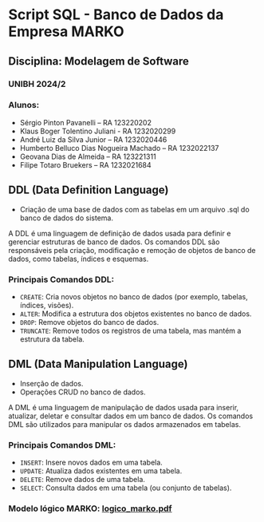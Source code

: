 # Script SQL - Banco de Dados da Empresa MARKO

## Disciplina: Modelagem de Software
### UNIBH 2024/2

### Alunos:

- Sérgio Pinton Pavanelli – RA 123220202
- Klaus Boger Tolentino Juliani - RA 1232020299
- André Luiz da Silva Junior – RA 1232020446
- Humberto Belluco Dias Nogueira Machado – RA 1232022137
- Geovana Dias de Almeida – RA 123221311
- Filipe Totaro Bruekers – RA 1232021684

## DDL (Data Definition Language)

- Criação de uma base de dados com as tabelas em um arquivo .sql do banco de dados do sistema.

A DDL é uma linguagem de definição de dados usada para definir e gerenciar estruturas de banco de dados. Os comandos DDL são responsáveis pela criação, modificação e remoção de objetos de banco de dados, como tabelas, índices e esquemas.

### Principais Comandos DDL:

- `CREATE`: Cria novos objetos no banco de dados (por exemplo, tabelas, índices, visões).
- `ALTER`: Modifica a estrutura dos objetos existentes no banco de dados.
- `DROP`: Remove objetos do banco de dados.
- `TRUNCATE`: Remove todos os registros de uma tabela, mas mantém a estrutura da tabela.

## DML (Data Manipulation Language)

- Inserção de dados.
- Operações CRUD no banco de dados.

A DML é uma linguagem de manipulação de dados usada para inserir, atualizar, deletar e consultar dados em um banco de dados. Os comandos DML são utilizados para manipular os dados armazenados em tabelas.

### Principais Comandos DML:

- `INSERT`: Insere novos dados em uma tabela.
- `UPDATE`: Atualiza dados existentes em uma tabela.
- `DELETE`: Remove dados de uma tabela.
- `SELECT`: Consulta dados em uma tabela (ou conjunto de tabelas).


### Modelo lógico MARKO: [logico_marko.pdf](https://github.com/user-attachments/files/15821177/logico_marko.pdf)
